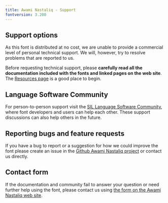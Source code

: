 ```yaml
---
title: Awami Nastaliq - Support
fontversion: 3.200
---
```


## Support options

As this font is distributed at no cost, we are unable to provide a commercial level of personal technical support. We will, however, try to resolve problems that are reported to us.

Before requesting technical support, please **carefully read all the documentation included with the fonts and linked pages on the web site**. The [Resources page](resources.md) is a good place to begin.

## Language Software Community

For person-to-person support visit the [SIL Language Software Community](https://community.software.sil.org/c/silfonts), where font developers and users can help each other. These support discussions can also help others in the future.

## Reporting bugs and feature requests

If you have a bug to report or a suggestion for how we could improve the font please create an issue in the [Github Awami Nastaliq project](https://github.com/silnrsi/font-awami/issues) or contact us directly.

## Contact form

If the documentation and community fail to answer your question or need further help using the font, please contact us using [the form on the Awami Nastaliq web site](https://software.sil.org/awami/about/contact/).

